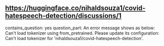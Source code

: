 ## https://huggingface.co/nihaldsouza1/covid-hatespeech-detection/discussions/1

contains_question: yes
question_part: An error message shows as below: Can't load tokenizer using from_pretrained. Please update its configuration: Can't load tokenizer for 'nihaldsouza1/covid-hatespeech-detection'.